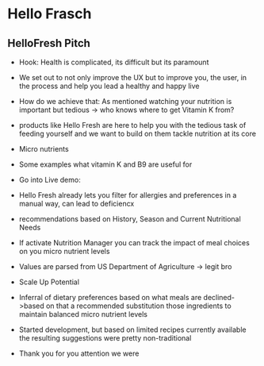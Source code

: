 # Hello Frasch

## HelloFresh Pitch

- Hook: Health is complicated, its difficult but its paramount
- We set out to not only improve the UX but to improve you, the user, in the process and help you lead a healthy and happy live
- How do we achieve that: As mentioned watching your nutrition is important but tedious -> who knows where to get Vitamin K from?
- products like Hello Fresh are here to help you with the tedious task of feeding yourself and we want to build on them tackle nutrition at its core
- Micro nutrients
- Some examples what vitamin K and B9 are useful for
- Go into Live demo:
- Hello Fresh already lets you filter for allergies and preferences in a manual way, can lead to deficiencx
- recommendations based on History, Season and Current Nutritional Needs
- If activate Nutrition Manager you can track the impact of meal choices on you micro nutrient levels
- Values are parsed from US Department of Agriculture -> legit bro
- Scale Up Potential
- Inferral of dietary preferences based on what meals are declined->based on that a recommended substitution those ingredients to maintain balanced micro nutrient levels
- Started development, but based on limited recipes currently available the resulting suggestions were pretty non-traditional
  
- Thank you for you attention we were 
